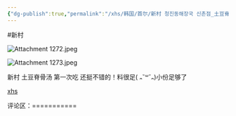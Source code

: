 ```yaml
---
{"dg-publish":true,"permalink":"/xhs/韩国/首尔/新村 청진동해장국 신촌점_土豆脊骨汤/","tags":["rednote","首尔"],"created":"2024-11-","updated":"2025-04-04T22:06:53.417+08:00"}
---
```


#新村

![Attachment 1272.jpeg](/img/user/xhs/%E9%9F%A9%E5%9B%BD/%E9%A6%96%E5%B0%94/photo-%E9%A6%96%E5%B0%94/Attachment%201272.jpeg)


![Attachment 1273.jpeg](/img/user/xhs/%E9%9F%A9%E5%9B%BD/%E9%A6%96%E5%B0%94/photo-%E9%A6%96%E5%B0%94/Attachment%201273.jpeg)


新村
土豆脊骨汤 第一次吃 还挺不错的！料很足( ᎔˘꒳˘᎔)小份足够了

[xhs](https://www.xiaohongshu.com/explore/673b8288000000000202a818?xsec_token=ABedlK0mJpHKXVhHhsR_CTJkuDxHZaXVP4fqccWZmuAn4=&xsec_source=pc_user)

评论区：===========

